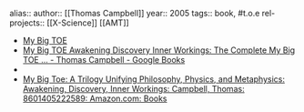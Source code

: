 alias::
author:: [[Thomas Campbell]]
year:: 2005
tags:: book, #t.o.e
rel-projects:: [[X-Science]] [[AMT]]


- [My Big TOE](https://www.my-big-toe.com/)
- [My Big TOE Awakening Discovery Inner Workings: The Complete My Big TOE ... - Thomas Campbell - Google Books](https://books.google.com.au/books?id=RYHtBPiZVgsC&redir_esc=y)
-
- [My Big Toe: A Trilogy Unifying Philosophy, Physics, and Metaphysics: Awakening, Discovery, Inner Workings: Campbell, Thomas: 8601405222589: Amazon.com: Books](https://www.amazon.com/My-Big-TOE-Complete-Trilogy/dp/0972509461?&linkCode=sl1&tag=c-hub-mybigtoe-com-20&linkId=bbc194f5391cfd437f2fbd7541526345&language=en_US&ref_=as_li_ss_tl)
